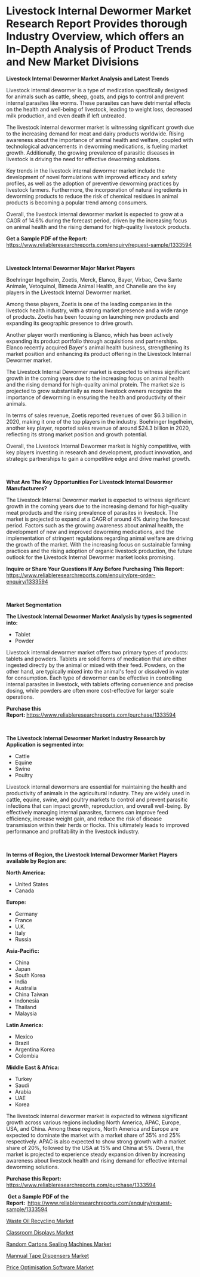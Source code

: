 <p><h1>Livestock Internal Dewormer Market Research Report Provides thorough Industry Overview, which offers an In-Depth Analysis of Product Trends and New Market Divisions</h1></p><p><strong>Livestock Internal Dewormer Market Analysis and Latest Trends</strong></p>
<p><p>Livestock internal dewormer is a type of medication specifically designed for animals such as cattle, sheep, goats, and pigs to control and prevent internal parasites like worms. These parasites can have detrimental effects on the health and well-being of livestock, leading to weight loss, decreased milk production, and even death if left untreated.</p><p>The livestock internal dewormer market is witnessing significant growth due to the increasing demand for meat and dairy products worldwide. Rising awareness about the importance of animal health and welfare, coupled with technological advancements in deworming medications, is fueling market growth. Additionally, the growing prevalence of parasitic diseases in livestock is driving the need for effective deworming solutions.</p><p>Key trends in the livestock internal dewormer market include the development of novel formulations with improved efficacy and safety profiles, as well as the adoption of preventive deworming practices by livestock farmers. Furthermore, the incorporation of natural ingredients in deworming products to reduce the risk of chemical residues in animal products is becoming a popular trend among consumers.</p><p>Overall, the livestock internal dewormer market is expected to grow at a CAGR of 14.6% during the forecast period, driven by the increasing focus on animal health and the rising demand for high-quality livestock products.</p></p>
<p><strong>Get a Sample PDF of the Report:&nbsp;</strong> <a href="https://www.reliableresearchreports.com/enquiry/request-sample/1333594">https://www.reliableresearchreports.com/enquiry/request-sample/1333594</a></p>
<p>&nbsp;</p>
<p><strong>Livestock Internal Dewormer Major Market Players</strong></p>
<p><p>Boehringer Ingelheim, Zoetis, Merck, Elanco, Bayer, Virbac, Ceva Sante Animale, Vetoquinol, Bimeda Animal Health, and Chanelle are the key players in the Livestock Internal Dewormer market. </p><p>Among these players, Zoetis is one of the leading companies in the livestock health industry, with a strong market presence and a wide range of products. Zoetis has been focusing on launching new products and expanding its geographic presence to drive growth. </p><p>Another player worth mentioning is Elanco, which has been actively expanding its product portfolio through acquisitions and partnerships. Elanco recently acquired Bayer's animal health business, strengthening its market position and enhancing its product offering in the Livestock Internal Dewormer market. </p><p>The Livestock Internal Dewormer market is expected to witness significant growth in the coming years due to the increasing focus on animal health and the rising demand for high-quality animal protein. The market size is projected to grow substantially as more livestock owners recognize the importance of deworming in ensuring the health and productivity of their animals.</p><p>In terms of sales revenue, Zoetis reported revenues of over $6.3 billion in 2020, making it one of the top players in the industry. Boehringer Ingelheim, another key player, reported sales revenue of around $24.3 billion in 2020, reflecting its strong market position and growth potential.</p><p>Overall, the Livestock Internal Dewormer market is highly competitive, with key players investing in research and development, product innovation, and strategic partnerships to gain a competitive edge and drive market growth.</p></p>
<p>&nbsp;</p>
<p><strong>What Are The Key Opportunities For Livestock Internal Dewormer Manufacturers?</strong></p>
<p><p>The Livestock Internal Dewormer market is expected to witness significant growth in the coming years due to the increasing demand for high-quality meat products and the rising prevalence of parasites in livestock. The market is projected to expand at a CAGR of around 4% during the forecast period. Factors such as the growing awareness about animal health, the development of new and improved deworming medications, and the implementation of stringent regulations regarding animal welfare are driving the growth of the market. With the increasing focus on sustainable farming practices and the rising adoption of organic livestock production, the future outlook for the Livestock Internal Dewormer market looks promising.</p></p>
<p><strong>Inquire or Share Your Questions If Any Before Purchasing This Report:</strong> <a href="https://www.reliableresearchreports.com/enquiry/pre-order-enquiry/1333594">https://www.reliableresearchreports.com/enquiry/pre-order-enquiry/1333594</a></p>
<p>&nbsp;</p>
<p><strong>Market Segmentation</strong></p>
<p><strong>The Livestock Internal Dewormer Market Analysis by types is segmented into:</strong></p>
<p><ul><li>Tablet</li><li>Powder</li></ul></p>
<p><p>Livestock internal dewormer market offers two primary types of products: tablets and powders. Tablets are solid forms of medication that are either ingested directly by the animal or mixed with their feed. Powders, on the other hand, are typically mixed into the animal's feed or dissolved in water for consumption. Each type of dewormer can be effective in controlling internal parasites in livestock, with tablets offering convenience and precise dosing, while powders are often more cost-effective for larger scale operations.</p></p>
<p><strong>Purchase this Report:&nbsp;</strong><a href="https://www.reliableresearchreports.com/purchase/1333594">https://www.reliableresearchreports.com/purchase/1333594</a></p>
<p>&nbsp;</p>
<p><strong>The Livestock Internal Dewormer Market Industry Research by Application is segmented into:</strong></p>
<p><ul><li>Cattle</li><li>Equine</li><li>Swine</li><li>Poultry</li></ul></p>
<p><p>Livestock internal dewormers are essential for maintaining the health and productivity of animals in the agricultural industry. They are widely used in cattle, equine, swine, and poultry markets to control and prevent parasitic infections that can impact growth, reproduction, and overall well-being. By effectively managing internal parasites, farmers can improve feed efficiency, increase weight gain, and reduce the risk of disease transmission within their herds or flocks. This ultimately leads to improved performance and profitability in the livestock industry.</p></p>
<p>&nbsp;</p>
<p><strong>In terms of Region, the Livestock Internal Dewormer Market Players available by Region are:</strong></p>
<p>
    <p> <strong> North America: </strong>
        <ul>
            <li>United States</li>
            <li>Canada</li>
        </ul>
        </p> 
    <p> <strong> Europe: </strong>
        <ul>
            <li>Germany</li>
            <li>France</li>
            <li>U.K.</li>
            <li>Italy</li>
            <li>Russia</li>
        </ul>
        </p> 
    <p> <strong> Asia-Pacific: </strong>
        <ul>
            <li>China</li>
            <li>Japan</li>
            <li>South Korea</li>
            <li>India</li>
            <li>Australia</li>
            <li>China Taiwan</li>
            <li>Indonesia</li>
            <li>Thailand</li>
            <li>Malaysia</li>
        </ul>
        </p> 
    <p> <strong> Latin America: </strong>
        <ul>
            <li>Mexico</li>
            <li>Brazil</li>
            <li>Argentina Korea</li>
            <li>Colombia</li>
        </ul>
        </p> 
    <p> <strong> Middle East & Africa: </strong>
        <ul>
            <li>Turkey</li>
            <li>Saudi</li>
            <li>Arabia</li>
            <li>UAE</li>
            <li>Korea</li>
        </ul>
    </p>
    </p>
<p><p>The livestock internal dewormer market is expected to witness significant growth across various regions including North America, APAC, Europe, USA, and China. Among these regions, North America and Europe are expected to dominate the market with a market share of 35% and 25% respectively. APAC is also expected to show strong growth with a market share of 20%, followed by the USA at 15% and China at 5%. Overall, the market is projected to experience steady expansion driven by increasing awareness about livestock health and rising demand for effective internal deworming solutions.</p></p>
<p><strong>Purchase this Report: </strong><a href="https://www.reliableresearchreports.com/purchase/1333594">https://www.reliableresearchreports.com/purchase/1333594</a></p>
<p>&nbsp;<strong>Get a Sample PDF of the Report:&nbsp;&nbsp;</strong><a href="https://www.reliableresearchreports.com/enquiry/request-sample/1333594">https://www.reliableresearchreports.com/enquiry/request-sample/1333594</a></p>
<p><strong></strong></p>
<p><p><a href="https://medium.com/p/156bcd8bb5a5/edit">Waste Oil Recycling Market</a></p><p><a href="https://medium.com/p/0636d95551d3/edit">Classroom Displays Market</a></p><p><a href="https://github.com/sougarounis/Market-Research-Report-List-2/blob/main/random-cartons-sealing-machines-market.md">Random Cartons Sealing Machines Market</a></p><p><a href="https://github.com/jj19131/Market-Research-Report-List-1/blob/main/mannual-tape-dispensers-market.md">Mannual Tape Dispensers Market</a></p><p><a href="https://medium.com/p/aad8a73f7899/edit">Price Optimisation Software Market</a></p></p>